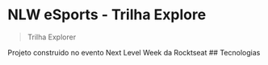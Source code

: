 # NLW eSports - Trilha Explore

>Trilha Explorer

Projeto construido no evento Next Level Week da Rocktseat
                     ## Tecnologias
